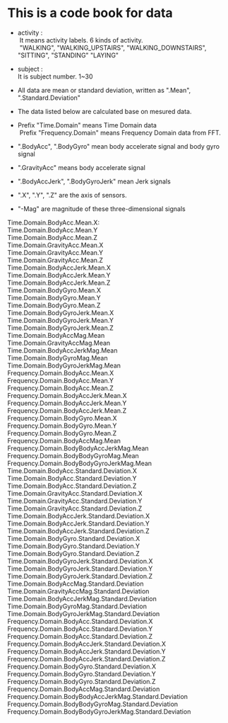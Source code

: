 # This is a code book for data

* activity :  
  It means activity labels. 6 kinds of activity.  
  "WALKING", "WALKING_UPSTAIRS", "WALKING_DOWNSTAIRS", "SITTING", "STANDING" "LAYING"
  
* subject :  
  It is subject number. 1~30  

* All data are mean or standard deviation, written as ".Mean", ".Standard.Deviation"
* The data listed below are calculated base on mesured data.  
* Prefix "Time.Domain" means Time Domain data  
  Prefix "Frequency.Domain" means Frequency Domain data from FFT.  
  
* ".BodyAcc", ".BodyGyro" mean body accelerate signal and body gyro signal  
* ".GravityAcc" means body accelerate signal  
* ".BodyAccJerk", ".BodyGyroJerk" mean Jerk signals  
* ".X", ".Y", ".Z" are the axis of sensors.
* "-Mag" are magnitude of these three-dimensional signals 

Time.Domain.BodyAcc.Mean.X:   
Time.Domain.BodyAcc.Mean.Y  
Time.Domain.BodyAcc.Mean.Z  
Time.Domain.GravityAcc.Mean.X  
Time.Domain.GravityAcc.Mean.Y  
Time.Domain.GravityAcc.Mean.Z  
Time.Domain.BodyAccJerk.Mean.X  
Time.Domain.BodyAccJerk.Mean.Y  
Time.Domain.BodyAccJerk.Mean.Z  
Time.Domain.BodyGyro.Mean.X  
Time.Domain.BodyGyro.Mean.Y  
Time.Domain.BodyGyro.Mean.Z  
Time.Domain.BodyGyroJerk.Mean.X  
Time.Domain.BodyGyroJerk.Mean.Y  
Time.Domain.BodyGyroJerk.Mean.Z  
Time.Domain.BodyAccMag.Mean  
Time.Domain.GravityAccMag.Mean  
Time.Domain.BodyAccJerkMag.Mean  
Time.Domain.BodyGyroMag.Mean  
Time.Domain.BodyGyroJerkMag.Mean  
Frequency.Domain.BodyAcc.Mean.X  
Frequency.Domain.BodyAcc.Mean.Y  
Frequency.Domain.BodyAcc.Mean.Z  
Frequency.Domain.BodyAccJerk.Mean.X  
Frequency.Domain.BodyAccJerk.Mean.Y  
Frequency.Domain.BodyAccJerk.Mean.Z  
Frequency.Domain.BodyGyro.Mean.X  
Frequency.Domain.BodyGyro.Mean.Y  
Frequency.Domain.BodyGyro.Mean.Z  
Frequency.Domain.BodyAccMag.Mean  
Frequency.Domain.BodyBodyAccJerkMag.Mean  
Frequency.Domain.BodyBodyGyroMag.Mean  
Frequency.Domain.BodyBodyGyroJerkMag.Mean  
Time.Domain.BodyAcc.Standard.Deviation.X  
Time.Domain.BodyAcc.Standard.Deviation.Y  
Time.Domain.BodyAcc.Standard.Deviation.Z  
Time.Domain.GravityAcc.Standard.Deviation.X  
Time.Domain.GravityAcc.Standard.Deviation.Y  
Time.Domain.GravityAcc.Standard.Deviation.Z  
Time.Domain.BodyAccJerk.Standard.Deviation.X  
Time.Domain.BodyAccJerk.Standard.Deviation.Y  
Time.Domain.BodyAccJerk.Standard.Deviation.Z  
Time.Domain.BodyGyro.Standard.Deviation.X  
Time.Domain.BodyGyro.Standard.Deviation.Y  
Time.Domain.BodyGyro.Standard.Deviation.Z  
Time.Domain.BodyGyroJerk.Standard.Deviation.X  
Time.Domain.BodyGyroJerk.Standard.Deviation.Y  
Time.Domain.BodyGyroJerk.Standard.Deviation.Z  
Time.Domain.BodyAccMag.Standard.Deviation  
Time.Domain.GravityAccMag.Standard.Deviation  
Time.Domain.BodyAccJerkMag.Standard.Deviation  
Time.Domain.BodyGyroMag.Standard.Deviation  
Time.Domain.BodyGyroJerkMag.Standard.Deviation  
Frequency.Domain.BodyAcc.Standard.Deviation.X   
Frequency.Domain.BodyAcc.Standard.Deviation.Y  
Frequency.Domain.BodyAcc.Standard.Deviation.Z  
Frequency.Domain.BodyAccJerk.Standard.Deviation.X  
Frequency.Domain.BodyAccJerk.Standard.Deviation.Y  
Frequency.Domain.BodyAccJerk.Standard.Deviation.Z  
Frequency.Domain.BodyGyro.Standard.Deviation.X  
Frequency.Domain.BodyGyro.Standard.Deviation.Y  
Frequency.Domain.BodyGyro.Standard.Deviation.Z  
Frequency.Domain.BodyAccMag.Standard.Deviation  
Frequency.Domain.BodyBodyAccJerkMag.Standard.Deviation  
Frequency.Domain.BodyBodyGyroMag.Standard.Deviation  
Frequency.Domain.BodyBodyGyroJerkMag.Standard.Deviation  

